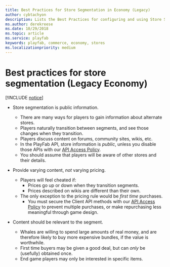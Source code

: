 ```yaml
---
title: Best Practices for Store Segmentation in Economy (Legacy)
author: cybtachyon
description: Lists the Best Practices for configuring and using Store Segmentation with Economy (Legacy).
ms.author: derekreese
ms.date: 10/29/2018
ms.topic: article
ms.service: playfab
keywords: playfab, commerce, economy, stores
ms.localizationpriority: medium
---
```


# Best practices for store segmentation (Legacy Economy)

[!INCLUDE [notice](../../../includes/_economy-deprecation.md)]

* Store segmentation is public information.
  * There are many ways for players to gain information about alternate stores.
  * Players naturally transition between segments, and see those changes when they transition.
  * Players discuss content on forums, community sites, wikis, etc.
  * In the PlayFab API, store information is _public_, unless you disable those APIs with our [API Access Policy](../../../api-references/api-access-policy.md).
  * You should assume that players will be aware of other stores and their details.

* Provide varying content, _not_ varying pricing.
  * Players will feel cheated if:
    * Prices go up or down when they transition segments.
    * Prices described on wikis are different than their own.
  * The only exception to the pricing rule would be _first time_ purchases.
    * You must secure the Client API methods with our [API Access Policy](../../../api-references/api-access-policy.md) to prevent multiple purchases, or make repurchasing less meaningful through game design.

* Content should be relevant to the segment.
  * Whales are willing to spend large amounts of real money, and are therefore likely to buy more expensive bundles, if the value is worthwhile.
  * First time buyers may be given a good deal, but can _only_ be (usefully) obtained once.
  * End game players may only be interested in specific items.
